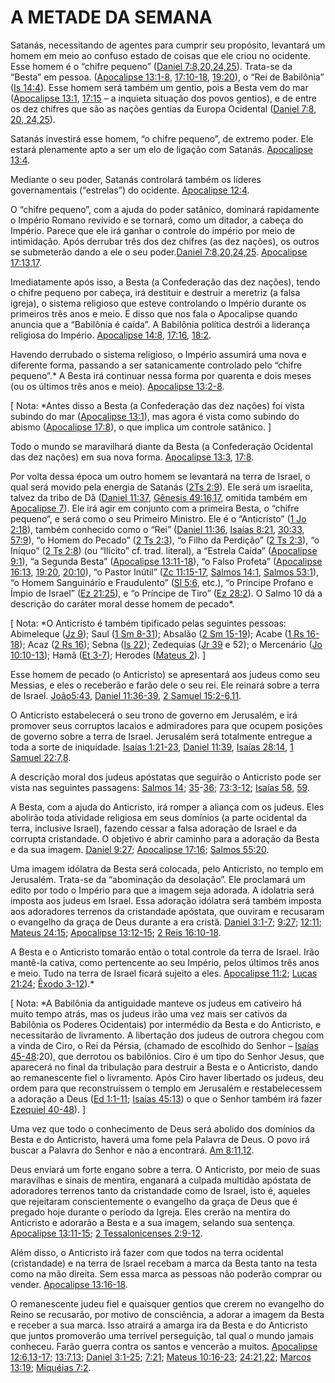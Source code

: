 # A METADE DA SEMANA 

Satanás, necessitando de agentes para cumprir seu propósito, levantará um homem em meio ao confuso estado de coisas que ele criou no ocidente. Esse homem é o “chifre pequeno” ([Daniel 7:8,20,24,25](http://bibliaonline.com.br/acf/dn/7/8,20,24,25)). Trata-se da “Besta” em pessoa. ([Apocalipse 13:1-8](http://bibliaonline.com.br/acf/ap/13/1-8), [17:10-18](http://bibliaonline.com.br/acf/ap/17/10-18), [19:20](http://bibliaonline.com.br/acf/ap/19/20)), o “Rei de Babilônia” ([Is 14:4](http://bibliaonline.com.br/acf/is/14/4)). Esse homem será também um gentio, pois a Besta vem do mar ([Apocalipse 13:1](http://bibliaonline.com.br/acf/ap/13/1), [17:15](http://bibliaonline.com.br/acf/ap/17/15) – a inquieta situação dos povos gentios), e de entre os dez chifres que são as nações gentias da Europa Ocidental ([Daniel 7:8](http://bibliaonline.com.br/acf/dn/7/8), [20, 24,25](http://bibliaonline.com.br/acf/dn/20/24,25)).

Satanás investirá esse homem, “o chifre pequeno”, de extremo poder. Ele estará plenamente apto a ser um elo de ligação com Satanás. [Apocalipse 13:4](http://bibliaonline.com.br/acf/ap/13/4).

Mediante o seu poder, Satanás controlará também os líderes governamentais (“estrelas”) do ocidente. [Apocalipse 12:4](http://bibliaonline.com.br/acf/ap/12/4).

O “chifre pequeno”, com a ajuda do poder satânico, dominará rapidamente o Império Romano revivido e se tornará, como um ditador, a cabeça do Império. Parece que ele irá ganhar o controle do império por meio de intimidação. Após derrubar três dos dez chifres (as dez nações), os outros se submeterão dando a ele o seu poder.[Daniel 7:8,20,24,25](http://bibliaonline.com.br/acf/dn/7/8,20,24,25). [Apocalipse 17:13,17](http://bibliaonline.com.br/acf/ap/17/13,17).

Imediatamente após isso, a Besta (a Confederação das dez nações), tendo o chifre pequeno por cabeça, irá destituir e destruir a meretriz (a falsa igreja), o sistema religioso que esteve controlando o Império durante os primeiros três anos e meio. É disso que nos fala o Apocalipse quando anuncia que a “Babilônia é caída”. A Babilônia política destrói a liderança religiosa do Império. [Apocalipse 14:8](http://bibliaonline.com.br/acf/ap/14/8), [17:16](http://bibliaonline.com.br/acf/ap/17/16), [18:2](http://bibliaonline.com.br/acf/ap/18/2).

Havendo derrubado o sistema religioso, o Império assumirá uma nova e diferente forma, passando a ser satanicamente controlado pelo “chifre pequeno”.* A Besta irá continuar nessa forma por quarenta e dois meses (ou os últimos três anos e meio). [Apocalipse 13:2-8](http://bibliaonline.com.br/acf/ap/13/2-8).

[ Nota: *Antes disso a Besta (a Confederação das dez nações) foi vista subindo do mar ([Apocalipse 13:1](http://bibliaonline.com.br/acf/ap/13/1)), mas agora é vista como subindo do abismo ([Apocalipse 17:8](http://bibliaonline.com.br/acf/ap/17/8)), o que implica um controle satânico. ]

Todo o mundo se maravilhará diante da Besta (a Confederação Ocidental das dez nações) em sua nova forma. [Apocalipse 13:3](http://bibliaonline.com.br/acf/ap/13/3), [17:8](http://bibliaonline.com.br/acf/ap/17/8).

Por volta dessa época um outro homem se levantará na terra de Israel, o qual será movido pela energia de Satanás ([2Ts 2:9](http://bibliaonline.com.br/acf/2ts/2/9)). Ele será um israelita, talvez da tribo de Dã ([Daniel 11:37](http://bibliaonline.com.br/acf/dn/11/37), [Gênesis 49:16,17](http://bibliaonline.com.br/acf/gn/49/16,17), omitida também em [Apocalipse 7](http://bibliaonline.com.br/acf/ap/7)). Ele irá agir em conjunto com a primeira Besta, o “chifre pequeno”, e será como o seu Primeiro Ministro. Ele é o “Anticristo” ([1 Jo 2:18](http://bibliaonline.com.br/acf/1jo/2/18)), também conhecido como o “Rei” ([Daniel 11:36](http://bibliaonline.com.br/acf/dn/11/36), [Isaías 8:21](http://bibliaonline.com.br/acf/is/8/21), [30:33](http://bibliaonline.com.br/acf/is/30/33), [57:9](http://bibliaonline.com.br/acf/is/57/9)), “o Homem do Pecado” ([2 Ts 2:3](http://bibliaonline.com.br/acf/2ts/2/3)), “o Filho da Perdição” ([2 Ts 2:3](http://bibliaonline.com.br/acf/2ts/2/3)), “o Iníquo” ([2 Ts 2:8](http://bibliaonline.com.br/acf/2ts/2/8)) (ou “Ilícito” cf. trad. literal), a “Estrela Caída” ([Apocalipse 9:1](http://bibliaonline.com.br/acf/ap/9/1)), “a Segunda Besta” ([Apocalipse 13:11-18](http://bibliaonline.com.br/acf/ap/13/11-18)), “o Falso Profeta” ([Apocalipse 16:13](http://bibliaonline.com.br/acf/ap/16/13), [19:20](http://bibliaonline.com.br/acf/ap/19/20), [20:10](http://bibliaonline.com.br/acf/ap/20/10)), “o Pastor Inútil” ([Zc 11:15-17](http://bibliaonline.com.br/acf/zc/11/15-17), [Salmos 14:1](http://bibliaonline.com.br/acf/sl/14/1), [Salmos 53:1](http://bibliaonline.com.br/acf/sl/53/1)), “o Homem Sanguinário e Fraudulento” ([Sl 5:6](http://bibliaonline.com.br/acf/sl/5/6), etc.), “o Príncipe Profano e Ímpio de Israel” ([Ez 21:25](http://bibliaonline.com.br/acf/ez/21/25)), e “o Príncipe de Tiro” ([Ez 28:2](http://bibliaonline.com.br/acf/ez/28/2)). O Salmo 10 dá a descrição do caráter moral desse homem de pecado*.

[ Nota: *O Anticristo é também tipificado pelas seguintes pessoas: Abimeleque ([Jz 9](http://bibliaonline.com.br/acf/jz/9)); Saul ([1 Sm 8-31](http://bibliaonline.com.br/acf/1sm/8/-31)); Absalão ([2 Sm 15-19](http://bibliaonline.com.br/acf/2sm/15/-19)); Acabe ([1 Rs 16-18](http://bibliaonline.com.br/acf/1rs/16/-18)); Acaz ([2 Rs 16](http://bibliaonline.com.br/acf/2rs/16)); Sebna ([Is 22](http://bibliaonline.com.br/acf/is/22)); Zedequias ([Jr 39](http://bibliaonline.com.br/acf/jr/39) e 52); o Mercenário ([Jo 10:10-13](http://bibliaonline.com.br/acf/jo/10/10-13)); Hamã ([Et 3-7](http://bibliaonline.com.br/acf/et/3/-7)); Herodes ([Mateus 2](http://bibliaonline.com.br/acf/mt/2)). ]

Esse homem de pecado (o Anticristo) se apresentará aos judeus como seu Messias, e eles o receberão e farão dele o seu rei. Ele reinará sobre a terra de Israel. [João5:43](http://bibliaonline.com.br/acf/jo/5/43), [Daniel 11:36-39](http://bibliaonline.com.br/acf/dn/11/36-39), [2 Samuel 15:2-6,11](http://bibliaonline.com.br/acf/2sm/15/2-6,11).

O Anticristo estabelecerá o seu trono de governo em Jerusalém, e irá promover seus corruptos lacaios e admiradores para que ocupem posições de governo sobre a terra de Israel. Jerusalém será totalmente entregue a toda a sorte de iniquidade. [Isaías 1:21-23](http://bibliaonline.com.br/acf/is/1/21-23), [Daniel 11:39](http://bibliaonline.com.br/acf/dn/11/39), [Isaías 28:14](http://bibliaonline.com.br/acf/is/28/14), [1 Samuel 22:7,8](http://bibliaonline.com.br/acf/1sm/22/7,8).

A descrição moral dos judeus apóstatas que seguirão o Anticristo pode ser vista nas seguintes passagens: [Salmos 14](http://bibliaonline.com.br/acf/sl/14); [35](http://bibliaonline.com.br/acf/sl/35)-[36](http://bibliaonline.com.br/acf/sl/36); [73:3-12](http://bibliaonline.com.br/acf/sl/73/3-12); [Isaías 58](http://bibliaonline.com.br/acf/is/58), [59](http://bibliaonline.com.br/acf/sl/59).

A Besta, com a ajuda do Anticristo, irá romper a aliança com os judeus. Eles abolirão toda atividade religiosa em seus domínios (a parte ocidental da terra, inclusive Israel), fazendo cessar a falsa adoração de Israel e da corrupta cristandade. O objetivo é abrir caminho para a adoração da Besta e da sua imagem. [Daniel 9:27](http://bibliaonline.com.br/acf/dn/9/27); [Apocalipse 17:16](http://bibliaonline.com.br/acf/ap/17/16); [Salmos 55:20](http://bibliaonline.com.br/acf/sl/55/20).

Uma imagem idólatra da Besta será colocada, pelo Anticristo, no templo em Jerusalém. Trata-se da “abominação da desolação”. Ele proclamará um edito por todo o Império para que a imagem seja adorada. A idolatria será imposta aos judeus em Israel. Essa adoração idólatra será também imposta aos adoradores terrenos da cristandade apóstata, que ouviram e recusaram o evangelho da graça de Deus durante a era cristã. [Daniel 3:1-7](http://bibliaonline.com.br/acf/dn/3/1-7); [9:27](http://bibliaonline.com.br/acf/dn/9/27); [12:11](http://bibliaonline.com.br/acf/dn/12/11); [Mateus 24:15](http://bibliaonline.com.br/acf/mt/24/15); [Apocalipse 13:12-15](http://bibliaonline.com.br/acf/ap/13/12-15); [2 Reis 16:10-18](http://bibliaonline.com.br/acf/2rs/16/10-18).

A Besta e o Anticristo tomarão então o total controle da terra de Israel. Irão mantê-la cativa, como pertencente ao seu Império, pelos últimos três anos e meio. Tudo na terra de Israel ficará sujeito a eles. [Apocalipse 11:2](http://bibliaonline.com.br/acf/ap/11/2); [Lucas 21:24](http://bibliaonline.com.br/acf/lc/21/24); [Êxodo 3-12](http://bibliaonline.com.br/acf/ex/3/12)).*

[ Nota: *A Babilônia da antiguidade manteve os judeus em cativeiro há muito tempo atrás, mas os judeus irão uma vez mais ser cativos da Babilônia os Poderes Ocidentais) por intermédio da Besta e do Anticristo, e necessitarão de livramento. A libertação dos judeus de outrora chegou com a vinda de Ciro, o Rei da Pérsia, (chamado de escolhido do Senhor – [Isaías 45-48](http://bibliaonline.com.br/acf/is/45/-48):20), que derrotou os babilônios. Ciro é um tipo do Senhor Jesus, que aparecerá no final da tribulação para destruir a Besta e o Anticristo, dando ao remanescente fiel o livramento. Após Ciro haver libertado os judeus, deu ordem para que reconstruíssem o templo em Jerusalém e restabelecessem a adoração a Deus ([Ed 1:1-11](http://bibliaonline.com.br/acf/ed/1/1-11); [Isaías 45:13](http://bibliaonline.com.br/acf/is/45/13)) o que o Senhor também irá fazer [Ezequiel 40-48](http://bibliaonline.com.br/acf/ez/40)). ]

Uma vez que todo o conhecimento de Deus será abolido dos domínios da Besta e do Anticristo, haverá uma fome pela Palavra de Deus. O povo irá buscar a Palavra do Senhor e não a encontrará. [Am 8:11,12](http://bibliaonline.com.br/acf/am/8/11,12).

Deus enviará um forte engano sobre a terra. O Anticristo, por meio de suas maravilhas e sinais de mentira, enganará a culpada multidão apóstata de adoradores terrenos tanto da cristandade como de Israel, isto é, aqueles que rejeitaram conscientemente o evangelho da graça de Deus que é pregado hoje durante o período da Igreja. Eles crerão na mentira do Anticristo e adorarão a Besta e a sua imagem, selando sua sentença. [Apocalipse 13:11-15](http://bibliaonline.com.br/acf/ap/13/11-15); [2 Tessalonicenses 2:9-12](http://bibliaonline.com.br/acf/2ts/2/9-12).

Além disso, o Anticristo irá fazer com que todos na terra ocidental (cristandade) e na terra de Israel recebam a marca da Besta tanto na testa como na mão direita. Sem essa marca as pessoas não poderão comprar ou vender. [Apocalipse 13:16-18](http://bibliaonline.com.br/acf/ap/13/16-18).

O remanescente judeu fiel e quaisquer gentios que crerem no evangelho do Reino se recusarão, por motivo de consciência, a adorar a imagem da Besta e receber a sua marca. Isso atrairá a amarga ira da Besta e do Anticristo que juntos promoverão uma terrível perseguição, tal qual o mundo jamais conheceu. Farão guerra contra os santos e vencerão a muitos. [Apocalipse 12:6,13-17](http://bibliaonline.com.br/acf/ap/12/6,13-17); [13:7,13](http://bibliaonline.com.br/acf/dn/13/7,13); [Daniel 3:1-25](http://bibliaonline.com.br/acf/dn/3/1-25); [7:21](http://bibliaonline.com.br/acf/dn/7/21); [Mateus 10:16-23](http://bibliaonline.com.br/acf/mt/10/16-23); [24:21,22](http://bibliaonline.com.br/acf/mt/24/21,22); [Marcos 13:19](http://bibliaonline.com.br/acf/mc/13/19); [Miquéias 7:2](http://bibliaonline.com.br/acf/mq/7/2).